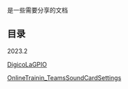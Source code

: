 是一些需要分享的文档

## 目录

2023.2

[DigicoLaGPIO](./DigicoLaGPIOsth/DigicoLaGPIO.md)

[OnlineTrainin_TeamsSoundCardSettings](./OnlineTrainin_TeamsSoundCardSettings/OnlineTrainin_TeamsSoundCardSettings.md)